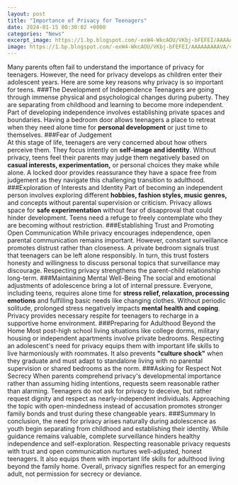 ```yaml
---
layout: post
title: "Importance of Privacy for Teenagers"
date: 2024-01-15 00:30:02 +0000
categories: "News"
excerpt_image: https://1.bp.blogspot.com/-exW4-WkcAOU/VKbj-bFEFEI/AAAAAAAAAVA/vSbnvmsjwKc/s1600/Privacy%2BPolicy.jpg
image: https://1.bp.blogspot.com/-exW4-WkcAOU/VKbj-bFEFEI/AAAAAAAAAVA/vSbnvmsjwKc/s1600/Privacy%2BPolicy.jpg
---
```


Many parents often fail to understand the importance of privacy for teenagers. However, the need for privacy develops as children enter their adolescent years. Here are some key reasons why privacy is so important for teens.
###The Development of Independence 
Teenagers are going through immense physical and psychological changes during puberty. They are separating from childhood and learning to become more independent. Part of developing independence involves establishing private spaces and boundaries. Having a bedroom door allows teenagers a place to retreat when they need alone time for **personal development** or just time to themselves. 
###Fear of Judgement  
At this stage of life, teenagers are very concerned about how others perceive them. They focus intently on **self-image and identity**. Without privacy, teens feel their parents may judge them negatively based on **casual interests, experimentation,** or personal choices they make while alone. A locked door provides reassurance they have a space free from judgement as they navigate this challenging transition to adulthood.
###Exploration of Interests and Identity
Part of becoming an independent person involves exploring different **hobbies, fashion styles, music genres,** and concepts without parental supervision or criticism. Privacy allows space for **safe experimentation** without fear of disapproval that could hinder development. Teens need a refuge to freely contemplate who they are becoming without restriction.
###Establishing Trust and Promoting Open Communication
While privacy encourages independence, open parental communication remains important. However, constant surveillance promotes distrust rather than closeness. A private bedroom signals trust that teenagers can be left alone responsibly. In turn, this trust fosters honesty and willingness to discuss personal topics that surveillance may discourage. Respecting privacy strengthens the parent-child relationship long-term. 
###Maintaining Mental Well-Being
The social and emotional adjustments of adolescence bring a lot of internal pressure. Everyone, including teens, requires alone time for **stress relief, relaxation, processing emotions** and fulfilling basic needs like changing clothes. Without periodic solitude, prolonged stress negatively impacts **mental health and coping**. Privacy provides necessary respite for teenagers to recharge in a supportive home environment.
###Preparing for Adulthood Beyond the Home
Most post-high school living situations like college dorms, military housing or independent apartments involve private bedrooms. Respecting an adolescent's need for privacy equips them with important life skills to live harmoniously with roommates. It also prevents **"culture shock"** when they graduate and must adapt to standalone living with no parental supervision or shared bedrooms as the norm.
###Asking for Respect Not Secrecy
When parents comprehend privacy's developmental importance rather than assuming hiding intentions, requests seem reasonable rather than alarming. Teenagers do not ask for privacy to deceive, but rather request dignity and respect as nearly-independent individuals. Approaching the topic with open-mindedness instead of accusation promotes stronger family bonds and trust during these changeable years.
###Summary
In conclusion, the need for privacy arises naturally during adolescence as youth begin separating from childhood and establishing their identity. While guidance remains valuable, complete surveillance hinders healthy independence and self-exploration. Respecting reasonable privacy requests with trust and open communication nurtures well-adjusted, honest teenagers. It also equips them with important life skills for adulthood living beyond the family home. Overall, privacy signifies respect for an emerging adult, not permission for secrecy or deviance.